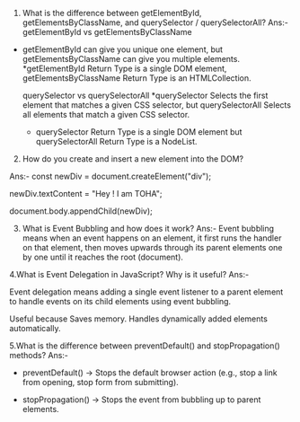 

1. What is the difference between getElementById, getElementsByClassName, and querySelector / querySelectorAll?
Ans:-
 getElementById vs getElementsByClassName
 * getElementById can give you unique one element,
but getElementsByClassName can give you multiple elements.
      *getElementById Return Type is a single DOM element, getElementsByClassName Return Type is an HTMLCollection.

      querySelector vs querySelectorAll
    *querySelector Selects the first element that matches a given CSS selector, but  querySelectorAll Selects all elements that match a given CSS selector.
    *   querySelector Return Type is a single DOM element but  querySelectorAll Return Type is a NodeList.

2. How do you create and insert a new element into the DOM?

Ans:-
const newDiv = document.createElement("div");

newDiv.textContent = "Hey ! I am TOHA";

document.body.appendChild(newDiv);

3. What is Event Bubbling and how does it work?
Ans:-
Event bubbling means when an event happens on an element, it first runs the handler on that element, then moves upwards through its parent elements one by one until it reaches the root (document).



4.What is Event Delegation in JavaScript? Why is it useful?
Ans:-


Event delegation means adding a single event listener to a parent element to handle events on its child elements using event bubbling.

Useful because Saves memory.
Handles dynamically added elements automatically.



5.What is the difference between preventDefault() and stopPropagation() methods?
Ans:-

* preventDefault() → Stops the default browser action (e.g., stop a link from opening, stop form from submitting).

* stopPropagation() → Stops the event from bubbling up to parent elements.


